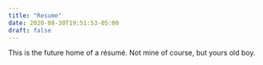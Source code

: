 ```yaml
---
title: "Resume"
date: 2020-08-30T19:51:53-05:00
draft: false
---
```


This is the future home of a résumé. Not mine of course, but yours old boy.
